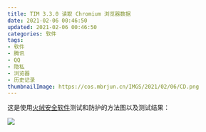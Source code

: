 ```yaml
---
title: TIM 3.3.0 读取 Chromium 浏览器数据
date: 2021-02-06 00:46:50
updated: 2021-02-06 00:46:50
categories: 软件
tags:
- 软件
- 腾讯
- QQ
- 隐私
- 浏览器
- 历史记录
thumbnailImage: https://cos.mbrjun.cn/IMGS/2021/02/06/CD.png
---
```

这是使用[火绒安全软件][1]测试和防护的方法图以及测试结果：
<!-- more -->
![  ][2]

  [1]: https://huorong.cn/
  [2]: https://cos.mbrjun.cn/IMGS/2021/02/06/CD.png